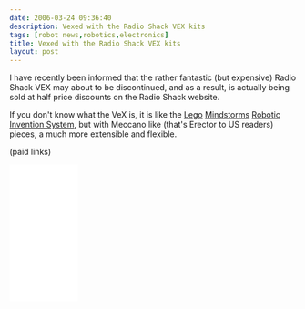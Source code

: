 ```yaml
---
date: 2006-03-24 09:36:40
description: Vexed with the Radio Shack VEX kits
tags: [robot news,robotics,electronics]
title: Vexed with the Radio Shack VEX kits
layout: post
---
```

I have recently been informed that the rather fantastic (but expensive) Radio Shack VEX may about to be discontinued, and as a result, is actually being sold at half price discounts on the Radio Shack website.

If you don't know what the VeX is, it is like the [Lego](/wiki/lego.html "The best known construction toy") [Mindstorms](/wiki/mindstorms.html "A Robotic construction toy system from Lego") [Robotic Invention System](/wiki/ris.html "The Lego Robotic Invention System"), but with Meccano like (that's Erector to US readers) pieces, a much more extensible and flexible.

(paid links)

<iframe style="width:120px;height:240px;" marginwidth="0" marginheight="0" scrolling="no" frameborder="0" src="//ws-eu.amazon-adsystem.com/widgets/q?ServiceVersion=20070822&OneJS=1&Operation=GetAdHtml&MarketPlace=GB&source=ss&ref=as_ss_li_til&ad_type=product_link&tracking_id=orionrobots-21&language=en_GB&marketplace=amazon&region=GB&placement=B082WD5YV9&asins=B082WD5YV9&linkId=75cbb40f8dd28c5b84d540cdd12f14a3&show_border=true&link_opens_in_new_window=true"></iframe><!-- lego mindstorms review 2021 -->
